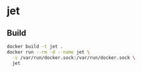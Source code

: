 # jet

## Build

```bash
docker build -t jet .
docker run --rm -d --name jet \
  -v /var/run/docker.sock:/var/run/docker.sock \
  jet
```

